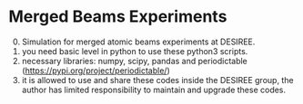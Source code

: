 # Merged Beams Experiments
0. Simulation for merged atomic beams experiments at DESIREE.
1. you need basic level in python to use these python3 scripts.
2. necessary libraries: numpy, scipy, pandas and periodictable (https://pypi.org/project/periodictable/)
3. it is allowed to use and share these codes inside the DESIREE group, the author has limited responsibility to maintain and upgrade these codes.
